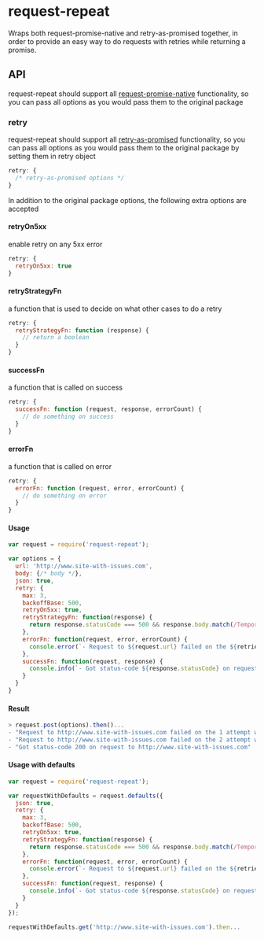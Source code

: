 # request-repeat

<!-- [![NPM Version][npm-image]][npm-url]
[![NPM Downloads][downloads-image]][downloads-url]
[![Test Coverage][coveralls-image]][coveralls-url] -->
Wraps both request-promise-native and retry-as-promised together, in order to provide an easy way to do requests with retries while returning a promise.

## API
request-repeat should support all [request-promise-native](https://github.com/request/request-promise-native) functionality, so you can pass all options as you would pass them to the original package

### retry
request-repeat should support all [retry-as-promised](https://www.npmjs.com/package/retry-as-promised) functionality, so you can pass all options as you would pass them to the original package by setting them in retry object
```js
retry: {
  /* retry-as-promised options */
}
```

In addition to the original package options, the following extra options are accepted
#### retryOn5xx
enable retry on any 5xx error
```js
retry: {
  retryOn5xx: true
}
```

#### retryStrategyFn
a function that is used to decide on what other cases to do a retry
```js
retry: {
  retryStrategyFn: function (response) {
    // return a boolean
  }
}
```

#### successFn
a function that is called on success
```js
retry: {
  successFn: function (request, response, errorCount) {
    // do something on success
  }
}
```

#### errorFn
a function that is called on error
```js
retry: {
  errorFn: function (request, error, errorCount) {
    // do something on error
  }
}
```
#### Usage
```js
var request = require('request-repeat');

var options = {
  url: 'http://www.site-with-issues.com',
  body: {/* body */},
  json: true,
  retry: {
    max: 3,
    backoffBase: 500,
    retryOn5xx: true,
    retryStrategyFn: function(response) {
      return response.statusCode === 500 && response.body.match(/Temporary error/);
    },
    errorFn: function(request, error, errorCount) {
      console.error(`- Request to ${request.url} failed on the ${retries} attempt with error ${error.message}`);
    },
    successFn: function(request, response) {
      console.info(`- Got status-code ${response.statusCode} on request to ${request.url}`);
    }
  }
}
```

#### Result
```js
> request.post(options).then()...
- "Request to http://www.site-with-issues.com failed on the 1 attempt with RequestError: Error: getaddrinfo ENOTFOUND www.site-with-issues.com www.site-with-issues.com:80"
- "Request to http://www.site-with-issues.com failed on the 2 attempt with RequestError: Error: getaddrinfo ENOTFOUND www.site-with-issues.com www.site-with-issues.com:80"
- "Got status-code 200 on request to http://www.site-with-issues.com"
```

#### Usage with defaults
```js
var request = require('request-repeat');

var requestWithDefaults = request.defaults({
  json: true,
  retry: {
    max: 3,
    backoffBase: 500,
    retryOn5xx: true,
    retryStrategyFn: function(response) {
      return response.statusCode === 500 && response.body.match(/Temporary error/);
    },
    errorFn: function(request, error, errorCount) {
      console.error(`- Request to ${request.url} failed on the ${retries} attempt with error ${error.message}`);
    },
    successFn: function(request, response) {
      console.info(`- Got status-code ${response.statusCode} on request to ${request.url}`);
    }
  }
});

requestWithDefaults.get('http://www.site-with-issues.com').then...
```